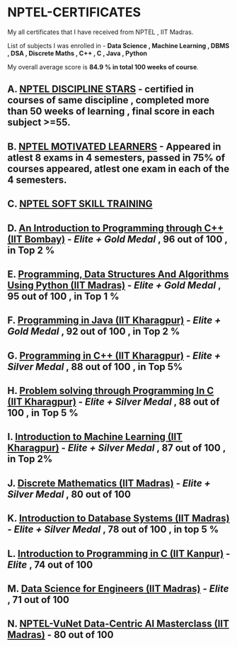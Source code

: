 # NPTEL-CERTIFICATES

My all certificates that I have received from NPTEL , IIT Madras.

List of subjects I was enrolled in - **Data Science , Machine Learning , DBMS , DSA , Discrete Maths , C++ , C , Java , Python**  

My overall average score is **84.9 % in total 100 weeks of course**.


## **A.** **[NPTEL DISCIPLINE STARS](https://github.com/nirajkumar999/NPTEL-CERTIFICATES/blob/main/NPTEL%20DISCIPLINE%20STARS.pdf)** - certified in courses of same discipline , completed more than 50 weeks of learning , final score in each subject >=55.


## **B.** **[NPTEL MOTIVATED LEARNERS](https://github.com/nirajkumar999/NPTEL-CERTIFICATES/blob/main/NPTEL%20MOTIVATED%20LEARNERS.pdf)** - Appeared in atlest 8 exams in 4 semesters, passed in 75% of courses appeared, atlest one exam in each of the 4 semesters.

## **C.** **[NPTEL SOFT SKILL TRAINING](https://github.com/nirajkumar999/NPTEL-CERTIFICATES/blob/main/Niraj%20Kumar_Soft%20skill%20training%20on%20interview%20readiness.pdf)**

## **D.** **[An Introduction to Programming through C++ (IIT Bombay)](https://github.com/nirajkumar999/NPTEL-CERTIFICATES/blob/main/An%20Introduction%20to%20Programming%20through%20C%2B%2B%20(IITB)%20-%20%20Elite%20%2B%20Gold%20Medal%20%2C%2096%20out%20of%20100%20%2C%20in%20Top%202%25.pdf)** -  _Elite + Gold Medal_ , 96 out of 100 , in Top 2 %

## **E.** **[Programming, Data Structures And Algorithms Using Python (IIT Madras)](https://github.com/nirajkumar999/NPTEL-CERTIFICATES/blob/main/Programming%2C%20Data%20Structures%20And%20Algorithms%20Using%20Python%20(IITM)%20-%20%20Elite%20%2B%20Gold%20Medal%20%2C%2095%20out%20of%20100%20%2C%20in%20Top%201%25.pdf)** -  _Elite + Gold Medal_ , 95 out of 100 , in Top 1 %

## **F.** **[Programming in Java (IIT Kharagpur)](https://github.com/nirajkumar999/NPTEL-CERTIFICATES/blob/main/Programming%20in%20Java%20(IITKgp)%20-%20%20Elite%20%2B%20Gold%20Medal%20%2C%2092%20out%20of%20100%20%2C%20in%20Top%202%25.pdf)** -  _Elite + Gold Medal_ , 92 out of 100 , in Top 2 %

## **G.** **[Programming in C++ (IIT Kharagpur)](https://github.com/nirajkumar999/NPTEL-CERTIFICATES/blob/main/Programming%20in%20C%2B%2B%20(IITKgp)%20-%20%20Elite%20%2B%20SIlver%20Medal%20%2C%2088%20out%20of%20100%20%2C%20in%20Top%205%25.pdf)** -  _Elite + Silver Medal_ , 88 out of 100 , in Top 5%

## **H.** **[Problem solving through Programming In C (IIT Kharagpur)](https://github.com/nirajkumar999/NPTEL-CERTIFICATES/blob/main/Problem%20solving%20through%20Programming%20In%20C%20(IITKgp)%20-%20%20Elite%20%2B%20Silver%20Medal%20%2C%2088%20out%20of%20100%20%2C%20in%20Top%205%25.pdf)** -  _Elite + Silver Medal_ , 88 out of 100 , in Top 5 %

## **I.** **[Introduction to Machine Learning (IIT Kharagpur)](https://github.com/nirajkumar999/NPTEL-CERTIFICATES/blob/main/Introduction%20to%20Machine%20Learning%20(IITKgp)%20-%20Elite%20%2B%20Silver%20%2C%2087%20out%20of%20100%20%2C%20in%20Top%202%25.pdf)** -  _Elite + Silver Medal_ , 87 out of 100 , in Top 2%

## **J.** **[Discrete Mathematics (IIT Madras)](https://github.com/nirajkumar999/NPTEL-CERTIFICATES/blob/main/Discrete%20Mathematics%20(IITM)%20-%20%20Elite%20%2B%20Silver%20Medal%20%2C%2080%20out%20of%20100.pdf)** -  _Elite + Silver Medal_ , 80 out of 100

## **K.** **[Introduction to Database Systems (IIT Madras)](https://github.com/nirajkumar999/NPTEL-CERTIFICATES/blob/main/Introduction%20to%20Database%20Systems%20(IIT%20Madras)%20-Elite%20%2B%20Silver%20Medal%20%2C%2078%20out%20of%20100%20%2C%20in%20Top%205%25.pdf)** -  _Elite + Silver Medal_ , 78 out of 100 , in top 5 %

## **L.** **[Introduction to Programming in C (IIT Kanpur)](https://github.com/nirajkumar999/NPTEL-CERTIFICATES/blob/main/Introduction%20to%20Programming%20in%20C%20(IITK)%20-%20%20Elite%20%2C%2074%20out%20of%20100.pdf)** -  _Elite_ , 74 out of 100

## **M.** **[Data Science for Engineers (IIT Madras)](https://github.com/nirajkumar999/NPTEL-CERTIFICATES/blob/main/Data%20Science%20for%20Engineers%20(IITM)%20-%20%20Elite%20%2C%2071%20out%20of%20100.pdf)** -  _Elite_ , 71 out of 100

## **N.** **[NPTEL-VuNet Data-Centric AI Masterclass (IIT Madras)](https://github.com/nirajkumar999/NPTEL-CERTIFICATES/blob/main/NPTEL-VuNet%20Data-Centric%20AI%20Masterclass%20(IITM)%20-%20%2080%20out%20of%20100.pdf)** -  80 out of 100

